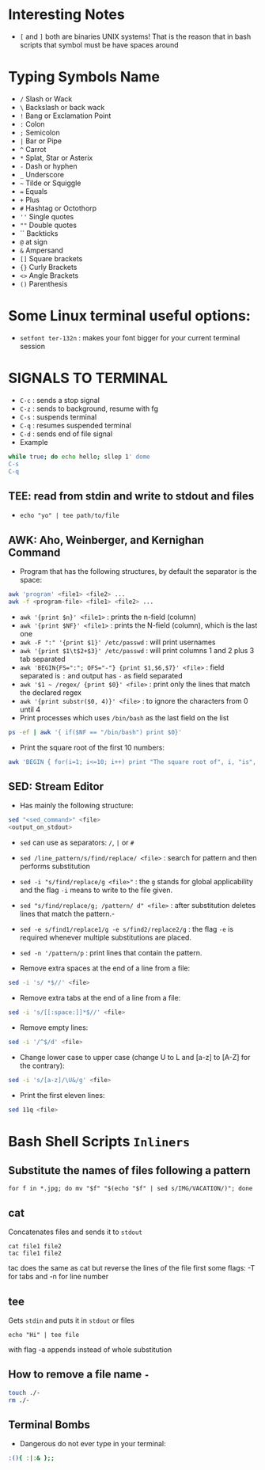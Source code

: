 # Interesting Notes
- `[` and `]` both are binaries UNIX systems! That is the reason that in bash scripts that symbol must be have spaces around
# Typing Symbols Name
- `/` Slash or Wack
- `\` Backslash or back wack
- `!` Bang or Exclamation Point
- `:` Colon
- `;` Semicolon
- `|` Bar or Pipe
- `^` Carrot
- `*` Splat, Star or Asterix
- `-` Dash or hyphen
- `_` Underscore
- `~` Tilde or Squiggle
- `=` Equals
- `+` Plus
- `#` Hashtag or Octothorp
- `''` Single quotes
- `""` Double quotes
- \`\` Backticks
- `@` at sign
- `&` Ampersand
- `[]` Square brackets
- `{}` Curly Brackets
- `<>` Angle Brackets
- `()` Parenthesis

# Some Linux terminal useful options:
- `setfont ter-132n` : makes your font bigger for your current terminal session

# SIGNALS TO TERMINAL
- `C-c` : sends a stop signal
- `C-z` : sends to background, resume with fg
- `C-s` : suspends terminal 
- `C-q` : resumes suspended terminal 
- `C-d` : sends end of file signal
- Example
```bash
while true; do echo hello; sllep 1' dome
C-s
C-q
```

## TEE: read from  stdin and write to stdout and files
- `echo "yo" | tee path/to/file`

## AWK: Aho, Weinberger, and Kernighan Command
- Program that has the following structures, by default the separator is the space:
```bash
awk 'program' <file1> <file2> ...
awk -f <program-file> <file1> <file2> ...
```
- `awk '{print $n}' <file1>` : prints the n-field (column)
- `awk '{print $NF}' <file1>` : prints the N-field (column), which is the last one
- `awk -F ":" '{print $1}' /etc/passwd` : will print usernames
- `awk '{print $1\t$2+$3}' /etc/passwd` : will print columns 1 and 2 plus 3 tab separated
- `awk 'BEGIN{FS=":"; OFS="-"} {print $1,$6,$7}' <file>` : field separated is `:` and output has `-` as field separated
- `awk '$1 ~ /regex/ {print $0}' <file>` : print only the lines that match the declared regex
- `awk '{print substr($0, 4)}' <file>` : to ignore the characters from 0 until 4
- Print processes which uses `/bin/bash` as the last field on the list
```bash
ps -ef | awk '{ if($NF == "/bin/bash") print $0}'
```
- Print the square root of the first 10 numbers:
```bash
awk 'BEGIN { for(i=1; i<=10; i++) print "The square root of", i, "is", i*i;}'
```

## SED: Stream Editor
- Has mainly the following structure:
```bash
sed "<sed_command>" <file>
<output_on_stdout>
```
- `sed` can use as separators: `/`, `|` or `#`
- `sed /line_pattern/s/find/replace/ <file>` : search for pattern and then performs substitution
- `sed -i "s/find/replace/g <file>"` : the `g` stands for global applicability and the flag `-i` means to write to the file given.
- `sed "s/find/replace/g; /pattern/ d" <file>` : after substitution deletes lines that match the pattern.-
- `sed -e s/find1/replace1/g -e s/find2/replace2/g` : the flag `-e` is required whenever multiple substitutions are placed.
- `sed -n '/pattern/p` : print lines that contain the pattern.

- Remove extra spaces at the end of a line from a file:
```bash
sed -i 's/ *$//' <file>
```
- Remove extra tabs at the end of a line from a file:
```bash
sed -i 's/[[:space:]]*$//' <file>
```
- Remove empty lines:
```bash
sed -i '/^$/d' <file>
```
- Change lower case to upper case (change U to L and [a-z] to [A-Z] for the contrary):
```bash
sed -i 's/[a-z]/\U&/g' <file>
```
- Print the first eleven lines:
```bash
sed 11q <file>
```

# Bash Shell Scripts `Inliners`

## Substitute the names of files following a pattern
```console
for f in *.jpg; do mv "$f" "$(echo "$f" | sed s/IMG/VACATION/)"; done
```

## cat
Concatenates files and sends it to `stdout`
```console
cat file1 file2
tac file1 file2
```
tac does the same as cat but reverse the lines of the file first
some flags: -T for tabs and -n for line number

## tee
Gets `stdin` and puts it in `stdout` or files
```console
echo "Hi" | tee file
```
with flag -a appends instead of whole substitution

## How to remove a file name `-`
```bash
touch ./-
rm ./-
```

## Terminal Bombs
- Dangerous do not ever type in your terminal:
```bash
:(){ :|:& };;
```
